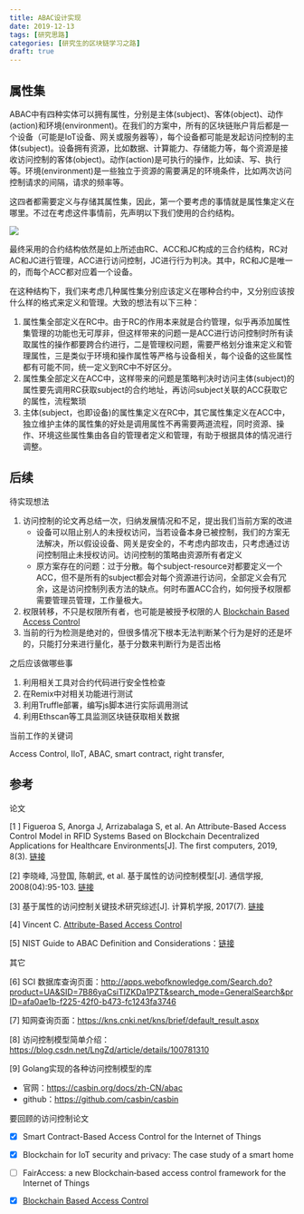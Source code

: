 ```yaml
---
title: ABAC设计实现
date: 2019-12-13
tags: [研究思路]
categories: [研究生的区块链学习之路]
draft: true
---
```


## 属性集

ABAC中有四种实体可以拥有属性，分别是主体(subject)、客体(object)、动作(action)和环境(environment)。在我们的方案中，所有的区块链账户背后都是一个设备（可能是IoT设备、网关或服务器等），每个设备都可能是发起访问控制的主体(subject)。设备拥有资源，比如数据、计算能力、存储能力等，每个资源是接收访问控制的客体(object)。动作(action)是可执行的操作，比如读、写、执行等。环境(environment)是一些独立于资源的需要满足的环境条件，比如两次访问控制请求的间隔，请求的频率等。

这四者都需要定义与存储其属性集，因此，第一个要考虑的事情就是属性集定义在哪里。不过在考虑这件事情前，先声明以下我们使用的合约结构。

![](https://ieeexplore.ieee.org/mediastore_new/IEEE/content/media/6488907/8709863/8386853/zhang3-2847705-small.gif)

最终采用的合约结构依然是如上所述由RC、ACC和JC构成的三合约结构，RC对AC和JC进行管理，ACC进行访问控制，JC进行行为判决。其中，RC和JC是唯一的，而每个ACC都对应着一个设备。

在这种结构下，我们来考虑几种属性集分别应该定义在哪种合约中，又分别应该按什么样的格式来定义和管理。大致的想法有以下三种：

1. 属性集全部定义在RC中。由于RC的作用本来就是合约管理，似乎再添加属性集管理的功能也无可厚非，但这样带来的问题一是ACC进行访问控制时所有读取属性的操作都要跨合约进行，二是管理权问题，需要严格划分谁来定义和管理属性，三是类似于环境和操作属性等严格与设备相关，每个设备的这些属性都有可能不同，统一定义到RC中不好区分。
2. 属性集全部定义在ACC中，这样带来的问题是策略判决时访问主体(subject)的属性要先调用RC获取subject的合约地址，再访问subject关联的ACC获取它的属性，流程繁琐
3. 主体(subject，也即设备)的属性集定义在RC中，其它属性集定义在ACC中，独立维护主体的属性集的好处是调用属性不再需要两道流程，同时资源、操作、环境这些属性集由各自的管理者定义和管理，有助于根据具体的情况进行调整。



## 后续

待实现想法

1. 访问控制的论文再总结一次，归纳发展情况和不足，提出我们当前方案的改进
   - 设备可以阻止别人的未授权访问，当若设备本身已被控制，我们的方案无法解决，所以假设设备、网关是安全的，不考虑内部攻击，只考虑通过访问控制阻止未授权访问。访问控制的策略由资源所有者定义
   - 原方案存在的问题：过于分散。每个subject-resource对都要定义一个ACC，但不是所有的subject都会对每个资源进行访问，全部定义会有冗余，这是访问控制列表方法的缺点。何时布置ACC合约，如何授予权限都需要管理员管理，工作量极大。
2. 权限转移，不只是权限所有者，也可能是被授予权限的人  [Blockchain Based Access Control](https://link.springer.com/chapter/10.1007%2F978-3-319-59665-5_15)
3. 当前的行为检测是绝对的，但很多情况下根本无法判断某个行为是好的还是坏的，只能打分来进行量化，基于分数来判断行为是否出格

之后应该做哪些事

1. 利用相关工具对合约代码进行安全性检查
2. 在Remix中对相关功能进行测试
3. 利用Truffle部署，编写js脚本进行实际调用测试
4. 利用Ethscan等工具监测区块链获取相关数据

当前工作的关键词

Access Control, IIoT, ABAC, smart contract, right transfer, 





## 参考

论文

[1 ]  Figueroa S, Anorga J, Arrizabalaga S, et al. An Attribute-Based Access Control Model in RFID Systems Based on Blockchain Decentralized Applications for Healthcare Environments[J]. The first computers, 2019, 8(3).  [链接]( https://www.mdpi.com/2073-431X/8/3/57 )

[2]  李晓峰, 冯登国, 陈朝武, et al. 基于属性的访问控制模型[J]. 通信学报, 2008(04):95-103.  [链接]( http://www.cnki.com.cn/Article/CJFDTotal-TXXB200804018.htm )

[3]  基于属性的访问控制关键技术研究综述[J]. 计算机学报, 2017(7).  [链接](http://kns.cnki.net//KXReader/Detail?TIMESTAMP=637085548841398750&DBCODE=CJFD&TABLEName=CJFDLAST2017&FileName=JSJX201707013&RESULT=1&SIGN=Xd7ex2falR%2bt%2bAGP4Ai5jpxADxs%3d )

[4] Vincent C. [Attribute-Based Access Control](https://ieeexplore.ieee.org/document/7042715)

[5] NIST Guide to ABAC Definition and Considerations：[链接](https://nvlpubs.nist.gov/nistpubs/specialpublications/NIST.sp.800-162.pdf)

其它

[6] SCI 数据库查询页面：http://apps.webofknowledge.com/Search.do?product=UA&SID=7B86yaCsiTIZKDa1PZT&search_mode=GeneralSearch&prID=afa0ae1b-f225-42f0-b473-fc1243fa3746

[7] 知网查询页面：https://kns.cnki.net/kns/brief/default_result.aspx

[8] 访问控制模型简单介绍：https://blog.csdn.net/LngZd/article/details/100781310

[9] Golang实现的各种访问控制模型的库

- 官网：https://casbin.org/docs/zh-CN/abac
- github：https://github.com/casbin/casbin

要回顾的访问控制论文

- [x] Smart Contract-Based Access Control for the Internet of Things

- [x] Blockchain for IoT security and privacy: The case study of a smart home

- [ ] FairAccess: a new Blockchain‐based access control framework for the Internet of Things
- [x] [Blockchain Based Access Control](https://link.springer.com/chapter/10.1007%2F978-3-319-59665-5_15)




